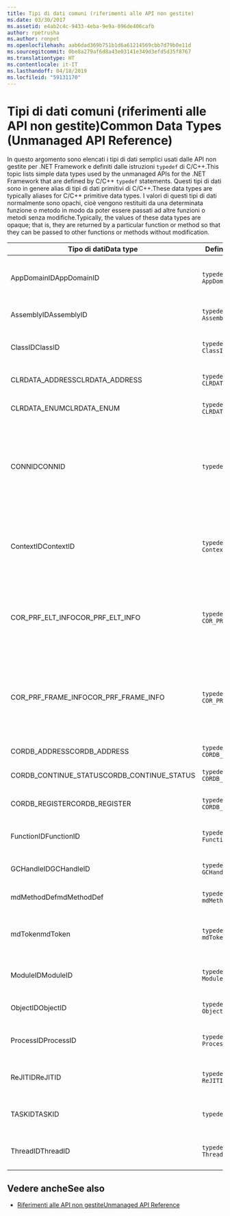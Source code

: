 ```yaml
---
title: Tipi di dati comuni (riferimenti alle API non gestite)
ms.date: 03/30/2017
ms.assetid: e4ab2c4c-9433-4eba-9e9a-096de406cafb
author: rpetrusha
ms.author: ronpet
ms.openlocfilehash: aab6dad369b751b1d6a61214569cbb7d79b0e11d
ms.sourcegitcommit: 0be8a279af6d8a43e03141e349d3efd5d35f8767
ms.translationtype: HT
ms.contentlocale: it-IT
ms.lasthandoff: 04/18/2019
ms.locfileid: "59131170"
---
```

# <a name="common-data-types-unmanaged-api-reference"></a><span data-ttu-id="61d10-102">Tipi di dati comuni (riferimenti alle API non gestite)</span><span class="sxs-lookup"><span data-stu-id="61d10-102">Common Data Types (Unmanaged API Reference)</span></span>
<span data-ttu-id="61d10-103">In questo argomento sono elencati i tipi di dati semplici usati dalle API non gestite per .NET Framework e definiti dalle istruzioni `typedef` di C/C++.</span><span class="sxs-lookup"><span data-stu-id="61d10-103">This topic lists simple data types used by the unmanaged APIs for the .NET Framework that are defined by C/C++ `typedef` statements.</span></span> <span data-ttu-id="61d10-104">Questi tipi di dati sono in genere alias di tipi di dati primitivi di C/C++.</span><span class="sxs-lookup"><span data-stu-id="61d10-104">These data types are typically aliases for C/C++ primitive data types.</span></span> <span data-ttu-id="61d10-105">I valori di questi tipi di dati normalmente sono opachi, cioè vengono restituiti da una determinata funzione o metodo in modo da poter essere passati ad altre funzioni o metodi senza modifiche.</span><span class="sxs-lookup"><span data-stu-id="61d10-105">Typically, the values of these data types are opaque; that is, they are returned by a particular function or method so that they can be passed to other functions or methods without modification.</span></span>  
  
|<span data-ttu-id="61d10-106">Tipo di dati</span><span class="sxs-lookup"><span data-stu-id="61d10-106">Data type</span></span>|<span data-ttu-id="61d10-107">Definizione</span><span class="sxs-lookup"><span data-stu-id="61d10-107">Definition</span></span>|<span data-ttu-id="61d10-108">Definito in</span><span class="sxs-lookup"><span data-stu-id="61d10-108">Defined in</span></span>|<span data-ttu-id="61d10-109">Descrizione</span><span class="sxs-lookup"><span data-stu-id="61d10-109">Description</span></span>|  
|---------------|----------------|----------------|-----------------|  
|<span data-ttu-id="61d10-110">AppDomainID</span><span class="sxs-lookup"><span data-stu-id="61d10-110">AppDomainID</span></span>|`typedef UINT_PTR AppDomainID;`|<span data-ttu-id="61d10-111">corprof.h</span><span class="sxs-lookup"><span data-stu-id="61d10-111">corprof.h</span></span>|<span data-ttu-id="61d10-112">Identificatore di un dominio di applicazione.</span><span class="sxs-lookup"><span data-stu-id="61d10-112">The identifier of an application domain.</span></span>|  
|<span data-ttu-id="61d10-113">AssemblyID</span><span class="sxs-lookup"><span data-stu-id="61d10-113">AssemblyID</span></span>|`typedef UINT_PTR AssemblyID;`|<span data-ttu-id="61d10-114">corprof.h</span><span class="sxs-lookup"><span data-stu-id="61d10-114">corprof.h</span></span>|<span data-ttu-id="61d10-115">Identificatore di un assembly.</span><span class="sxs-lookup"><span data-stu-id="61d10-115">The identifier of an assembly.</span></span>|  
|<span data-ttu-id="61d10-116">ClassID</span><span class="sxs-lookup"><span data-stu-id="61d10-116">ClassID</span></span>|`typedef UINT_PTR ClassID;`|<span data-ttu-id="61d10-117">corprof.h</span><span class="sxs-lookup"><span data-stu-id="61d10-117">corprof.h</span></span>|<span data-ttu-id="61d10-118">Identificatore di una classe gestita.</span><span class="sxs-lookup"><span data-stu-id="61d10-118">The identifier of a managed class.</span></span>|  
|<span data-ttu-id="61d10-119">CLRDATA_ADDRESS</span><span class="sxs-lookup"><span data-stu-id="61d10-119">CLRDATA_ADDRESS</span></span>|`typedef ULONG64 CLRDATA_ADDRESS;`|<span data-ttu-id="61d10-120">clrdata.h</span><span class="sxs-lookup"><span data-stu-id="61d10-120">clrdata.h</span></span>|<span data-ttu-id="61d10-121">Un indirizzo di memoria a 64 bit.</span><span class="sxs-lookup"><span data-stu-id="61d10-121">A 64-bit memory address.</span></span>|
|<span data-ttu-id="61d10-122">CLRDATA_ENUM</span><span class="sxs-lookup"><span data-stu-id="61d10-122">CLRDATA_ENUM</span></span>|`typedef ULONG64 CLRDATA_ADDRESS;`|<span data-ttu-id="61d10-123">Non disponibile</span><span class="sxs-lookup"><span data-stu-id="61d10-123">Not Available</span></span>|<span data-ttu-id="61d10-124">Un indirizzo di memoria a 64 bit.</span><span class="sxs-lookup"><span data-stu-id="61d10-124">A 64-bit memory address.</span></span>|
|<span data-ttu-id="61d10-125">CONNID</span><span class="sxs-lookup"><span data-stu-id="61d10-125">CONNID</span></span>|`typedef DWORD CONNID;`|<span data-ttu-id="61d10-126">cordebug.h, mscoree.h</span><span class="sxs-lookup"><span data-stu-id="61d10-126">cordebug.h, mscoree.h</span></span>|<span data-ttu-id="61d10-127">Identificatore della connessione per un thread connesso a un'istanza di Microsoft SQL Server.</span><span class="sxs-lookup"><span data-stu-id="61d10-127">The connection identifier for a thread that is connected to an instance of Microsoft SQL Server.</span></span>|  
|<span data-ttu-id="61d10-128">ContextID</span><span class="sxs-lookup"><span data-stu-id="61d10-128">ContextID</span></span>|`typedef UINT_PTR ContextID;`|<span data-ttu-id="61d10-129">corprof.h</span><span class="sxs-lookup"><span data-stu-id="61d10-129">corprof.h</span></span>|<span data-ttu-id="61d10-130">Identificatore del contesto associato a un thread gestito specifico.</span><span class="sxs-lookup"><span data-stu-id="61d10-130">The identifier of the context associated with a particular managed thread.</span></span>|  
|<span data-ttu-id="61d10-131">COR_PRF_ELT_INFO</span><span class="sxs-lookup"><span data-stu-id="61d10-131">COR_PRF_ELT_INFO</span></span>|`typedef UINT_PTR COR_PRF_ELT_INFO;`|<span data-ttu-id="61d10-132">corprof.h</span><span class="sxs-lookup"><span data-stu-id="61d10-132">corprof.h</span></span>|<span data-ttu-id="61d10-133">Handle opaco che rappresenta le informazioni su un determinato stack frame.</span><span class="sxs-lookup"><span data-stu-id="61d10-133">An opaque handle that represents information about a particular stack frame.</span></span>|  
|<span data-ttu-id="61d10-134">COR_PRF_FRAME_INFO</span><span class="sxs-lookup"><span data-stu-id="61d10-134">COR_PRF_FRAME_INFO</span></span>|`typedef UINT_PTR COR_PRF_FRAME_INFO;`|<span data-ttu-id="61d10-135">corprof.h</span><span class="sxs-lookup"><span data-stu-id="61d10-135">corprof.h</span></span>|<span data-ttu-id="61d10-136">Handle opaco che punta a uno stack frame.</span><span class="sxs-lookup"><span data-stu-id="61d10-136">An opaque handle that points to a stack frame.</span></span> <span data-ttu-id="61d10-137">È valido solo durante il callback a cui viene passato.</span><span class="sxs-lookup"><span data-stu-id="61d10-137">It is valid only during the callback to which it is passed.</span></span>|  
|<span data-ttu-id="61d10-138">CORDB_ADDRESS</span><span class="sxs-lookup"><span data-stu-id="61d10-138">CORDB_ADDRESS</span></span>|`typedef ULONG64 CORDB_ADDRESS;`|<span data-ttu-id="61d10-139">cordebug.h</span><span class="sxs-lookup"><span data-stu-id="61d10-139">cordebug.h</span></span>|<span data-ttu-id="61d10-140">Indirizzo in memoria.</span><span class="sxs-lookup"><span data-stu-id="61d10-140">An address in memory.</span></span>|  
|<span data-ttu-id="61d10-141">CORDB_CONTINUE_STATUS</span><span class="sxs-lookup"><span data-stu-id="61d10-141">CORDB_CONTINUE_STATUS</span></span>|`typedef DWORD CORDB_CONTINUE_STATUS;`|<span data-ttu-id="61d10-142">cordebug.h</span><span class="sxs-lookup"><span data-stu-id="61d10-142">cordebug.h</span></span>|<span data-ttu-id="61d10-143">Stato di continuazione.</span><span class="sxs-lookup"><span data-stu-id="61d10-143">The continuation status.</span></span>|  
|<span data-ttu-id="61d10-144">CORDB_REGISTER</span><span class="sxs-lookup"><span data-stu-id="61d10-144">CORDB_REGISTER</span></span>|`typedef ULONG64 CORDB_REGISTER;`|<span data-ttu-id="61d10-145">cordebug.h</span><span class="sxs-lookup"><span data-stu-id="61d10-145">cordebug.h</span></span>|<span data-ttu-id="61d10-146">Valore di un registro della CPU.</span><span class="sxs-lookup"><span data-stu-id="61d10-146">The value of a CPU register.</span></span>|
|<span data-ttu-id="61d10-147">FunctionID</span><span class="sxs-lookup"><span data-stu-id="61d10-147">FunctionID</span></span>|`typedef UINT_PTR FunctionID;`|<span data-ttu-id="61d10-148">corprof.h</span><span class="sxs-lookup"><span data-stu-id="61d10-148">corprof.h</span></span>|<span data-ttu-id="61d10-149">Identificatore di una funzione o di un metodo.</span><span class="sxs-lookup"><span data-stu-id="61d10-149">The identifier of a function or method.</span></span>|  
|<span data-ttu-id="61d10-150">GCHandleID</span><span class="sxs-lookup"><span data-stu-id="61d10-150">GCHandleID</span></span>|`typedef UINT_PTR GCHandleID;`|<span data-ttu-id="61d10-151">corprof.h</span><span class="sxs-lookup"><span data-stu-id="61d10-151">corprof.h</span></span>|<span data-ttu-id="61d10-152">Handle di Garbage Collection.</span><span class="sxs-lookup"><span data-stu-id="61d10-152">A garbage collection handle.</span></span>|  
|<span data-ttu-id="61d10-153">mdMethodDef</span><span class="sxs-lookup"><span data-stu-id="61d10-153">mdMethodDef</span></span>|`typedef mdToken mdMethodDef;`|<span data-ttu-id="61d10-154">cordebug.h</span><span class="sxs-lookup"><span data-stu-id="61d10-154">cordebug.h</span></span>|<span data-ttu-id="61d10-155">Un token di definizione di metodo.</span><span class="sxs-lookup"><span data-stu-id="61d10-155">A method definition token.</span></span>|
|<span data-ttu-id="61d10-156">mdToken</span><span class="sxs-lookup"><span data-stu-id="61d10-156">mdToken</span></span>|`typedef UINT32 mdToken;`|<span data-ttu-id="61d10-157">corprof.h</span><span class="sxs-lookup"><span data-stu-id="61d10-157">corprof.h</span></span>|<span data-ttu-id="61d10-158">Un token di metadati (una riga in una tabella di metadati).</span><span class="sxs-lookup"><span data-stu-id="61d10-158">A metadata token (a row in a metadata table).</span></span>|  
|<span data-ttu-id="61d10-159">ModuleID</span><span class="sxs-lookup"><span data-stu-id="61d10-159">ModuleID</span></span>|`typedef UINT_PTR ModuleID;`|<span data-ttu-id="61d10-160">corprof.h</span><span class="sxs-lookup"><span data-stu-id="61d10-160">corprof.h</span></span>|<span data-ttu-id="61d10-161">Identificatore di un modulo di assembly.</span><span class="sxs-lookup"><span data-stu-id="61d10-161">The identifier of an assembly module.</span></span>|  
|<span data-ttu-id="61d10-162">ObjectID</span><span class="sxs-lookup"><span data-stu-id="61d10-162">ObjectID</span></span>|`typedef UINT_PTR ObjectID;`|<span data-ttu-id="61d10-163">corprof.h</span><span class="sxs-lookup"><span data-stu-id="61d10-163">corprof.h</span></span>|<span data-ttu-id="61d10-164">Identificatore di un oggetto.</span><span class="sxs-lookup"><span data-stu-id="61d10-164">The identifier of an object.</span></span>|  
|<span data-ttu-id="61d10-165">ProcessID</span><span class="sxs-lookup"><span data-stu-id="61d10-165">ProcessID</span></span>|`typedef UINT_PTR ProcessID;`|<span data-ttu-id="61d10-166">corprof.h</span><span class="sxs-lookup"><span data-stu-id="61d10-166">corprof.h</span></span>|<span data-ttu-id="61d10-167">Identificatore di un processo gestito.</span><span class="sxs-lookup"><span data-stu-id="61d10-167">The identifier of a managed process.</span></span>|  
|<span data-ttu-id="61d10-168">ReJITID</span><span class="sxs-lookup"><span data-stu-id="61d10-168">ReJITID</span></span>|`typedef UINT_PTR ReJITID;`|<span data-ttu-id="61d10-169">corprof.h</span><span class="sxs-lookup"><span data-stu-id="61d10-169">corprof.h</span></span>|<span data-ttu-id="61d10-170">Identificatore di una funzione Just-In-Time.</span><span class="sxs-lookup"><span data-stu-id="61d10-170">The identifier of a jitted function.</span></span>|  
|<span data-ttu-id="61d10-171">TASKID</span><span class="sxs-lookup"><span data-stu-id="61d10-171">TASKID</span></span>|`typedef UINT64 TASKID;`|<span data-ttu-id="61d10-172">cordebug.h, mscoree.h</span><span class="sxs-lookup"><span data-stu-id="61d10-172">cordebug.h, mscoree.h</span></span>|<span data-ttu-id="61d10-173">L'identificatore di un' [ICLRTask](../../../docs/framework/unmanaged-api/hosting/iclrtask-interface.md) istanza.</span><span class="sxs-lookup"><span data-stu-id="61d10-173">The identifier of an [ICLRTask](../../../docs/framework/unmanaged-api/hosting/iclrtask-interface.md) instance.</span></span>|  
|<span data-ttu-id="61d10-174">ThreadID</span><span class="sxs-lookup"><span data-stu-id="61d10-174">ThreadID</span></span>|`typedef UINT_PTR ThreadID;`|<span data-ttu-id="61d10-175">corprof.h</span><span class="sxs-lookup"><span data-stu-id="61d10-175">corprof.h</span></span>|<span data-ttu-id="61d10-176">Identificatore di un thread gestito.</span><span class="sxs-lookup"><span data-stu-id="61d10-176">The identifier of a managed thread.</span></span>|  
  
## <a name="see-also"></a><span data-ttu-id="61d10-177">Vedere anche</span><span class="sxs-lookup"><span data-stu-id="61d10-177">See also</span></span>

- [<span data-ttu-id="61d10-178">Riferimenti alle API non gestite</span><span class="sxs-lookup"><span data-stu-id="61d10-178">Unmanaged API Reference</span></span>](../../../docs/framework/unmanaged-api/index.md)
